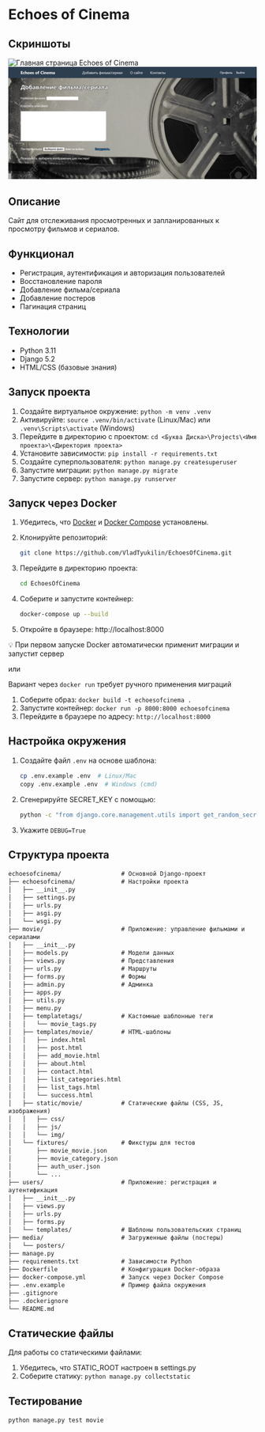# Echoes of Cinema


## Скриншоты

![Главная страница Echoes of Cinema](screenshots/homepage.png)
![Страница добавления фильма](screenshots/post.png)

## Описание
Сайт для отслеживания просмотренных и запланированных к просмотру фильмов и сериалов.

## Функционал
- Регистрация, аутентификация и авторизация пользователей
- Восстановление пароля
- Добавление фильма/сериала
- Добавление постеров
- Пагинация страниц

## Технологии
- Python 3.11
- Django 5.2
- HTML/CSS (базовые знания)

## Запуск проекта
1. Создайте виртуальное окружение: `python -m venv .venv`
2. Активируйте: `source .venv/bin/activate` (Linux/Mac) или `.venv\Scripts\activate` (Windows)
3. Перейдите в директорию с проектом: `cd <Буква Диска>\Projects\<Имя проекта>\<Директория проекта>`
4. Установите зависимости: `pip install -r requirements.txt`
5. Создайте суперпользователя: `python manage.py createsuperuser`
6. Запустите миграции: `python manage.py migrate`
7. Запустите сервер: `python manage.py runserver`

## Запуск через Docker
1. Убедитесь, что [Docker](https://www.docker.com/) и [Docker Compose](https://docs.docker.com/compose/install/) установлены.

2. Клонируйте репозиторий:
   ```bash
   git clone https://github.com/VladTyukilin/EchoesOfCinema.git
   ```
   
3. Перейдите в директорию проекта:
   ```bash
   cd EchoesOfCinema
   ```
   
4. Соберите и запустите контейнер:
   ```bash
   docker-compose up --build
   ```
   
5. Откройте в браузере:
   http://localhost:8000

💡 При первом запуске Docker автоматически применит миграции и запустит сервер

или

Вариант через `docker run` требует ручного применения миграций 

1. Соберите образ: `docker build -t echoesofcinema .`
2. Запустите контейнер: `docker run -p 8000:8000 echoesofcinema`
3. Перейдите в браузере по адресу: `http://localhost:8000`

## Настройка окружения
1. Создайте файл `.env` на основе шаблона:
   ```bash
   cp .env.example .env  # Linux/Mac
   copy .env.example .env  # Windows (cmd)
   ```

2. Сгенерируйте SECRET_KEY с помощью:
   ```bash
   python -c "from django.core.management.utils import get_random_secret_key; print(get_random_secret_key())"
   ```   

3. Укажите `DEBUG=True`

## Структура проекта
```
echoesofcinema/                 # Основной Django-проект
├── echoesofcinema/             # Настройки проекта
│   ├── __init__.py
│   ├── settings.py
│   ├── urls.py
│   ├── asgi.py
│   └── wsgi.py
├── movie/                      # Приложение: управление фильмами и сериалами
│   ├── __init__.py
│   ├── models.py               # Модели данных
│   ├── views.py                # Представления
│   ├── urls.py                 # Маршруты
│   ├── forms.py                # Формы
│   ├── admin.py                # Админка
│   ├── apps.py
│   ├── utils.py
│   ├── menu.py
│   ├── templatetags/           # Кастомные шаблонные теги
│   │   └── movie_tags.py
│   ├── templates/movie/        # HTML-шаблоны
│   │   ├── index.html
│   │   ├── post.html
│   │   ├── add_movie.html
│   │   ├── about.html
│   │   ├── contact.html
│   │   ├── list_categories.html
│   │   ├── list_tags.html
│   │   └── success.html
│   ├── static/movie/           # Статические файлы (CSS, JS, изображения)
│   │   ├── css/
│   │   ├── js/
│   │   └── img/
│   └── fixtures/               # Фикстуры для тестов
│       ├── movie_movie.json
│       ├── movie_category.json
│       ├── auth_user.json
│       └── ...
├── users/                      # Приложение: регистрация и аутентификация
│   ├── __init__.py
│   ├── views.py
│   ├── urls.py
│   ├── forms.py
│   └── templates/              # Шаблоны пользовательских страниц
├── media/                      # Загруженные файлы (постеры)
│   └── posters/
├── manage.py
├── requirements.txt            # Зависимости Python
├── Dockerfile                  # Конфигурация Docker-образа
├── docker-compose.yml          # Запуск через Docker Compose
├── .env.example                # Пример файла окружения
├── .gitignore
├── .dockerignore
└── README.md
```

## Статические файлы
Для работы со статическими файлами:
1. Убедитесь, что STATIC_ROOT настроен в settings.py
2. Соберите статику: `python manage.py collectstatic`

## Тестирование
```bash
python manage.py test movie
```